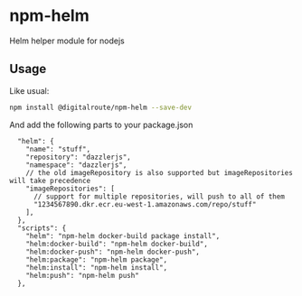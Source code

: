 # npm-helm

Helm helper module for nodejs

## Usage

Like usual:

```bash
npm install @digitalroute/npm-helm --save-dev
```

And add the following parts to your package.json

```jsonc
  "helm": {
    "name": "stuff",
    "repository": "dazzlerjs",
    "namespace": "dazzlerjs",
    // the old imageRepository is also supported but imageRepositories will take precedence
    "imageRepositories": [
      // support for multiple repositories, will push to all of them
      "1234567890.dkr.ecr.eu-west-1.amazonaws.com/repo/stuff"
    ],
  },
  "scripts": {
    "helm": "npm-helm docker-build package install",
    "helm:docker-build": "npm-helm docker-build",
    "helm:docker-push": "npm-helm docker-push",
    "helm:package": "npm-helm package",
    "helm:install": "npm-helm install",
    "helm:push": "npm-helm push"
  },
```

